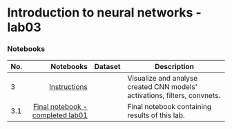 # Introduction to neural networks - lab03

### Notebooks

| No. |                                                                     Notebooks | Dataset | Description                                                               |
|-----|------------------------------------------------------------------------------:|---------|---------------------------------------------------------------------------|
| 3   | [Instructions](./instructions/AH-WSN-WizualizacjaReprezentacjiCNN%20v3.2.ipynb) |         | Visualize and analyse created CNN models' activations, filters, convnets. |
| 3.1 |           [Final notebook - completed lab01](./lab03_CNN_visualisation.ipynb) |         | Final notebook containing results of this lab.                            |
